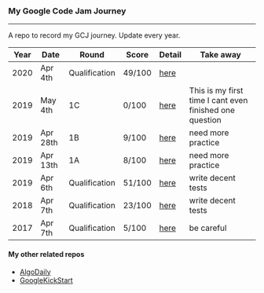 ### My Google Code Jam Journey

---

A repo to record my GCJ journey. Update every year.

| Year | Date     | Round         | Score  | Detail                                | Take away                                               |
| ---- | -------- | ------------- | ------ | ------------------------------------- | ------------------------------------------------------- |
| 2020 | Apr 4th  | Qualification | 49/100 | [here](/2019/qualification/result.md) |                                                         |
| 2019 | May 4th  | 1C            | 0/100  | [here](/2019/1c/result.md)            | This is my first time I cant even finished one question |
| 2019 | Apr 28th | 1B            | 9/100  | [here](/2019/1b/result.md)            | need more practice                                      |
| 2019 | Apr 13th | 1A            | 8/100  | [here](/2019/1a/result.md)            | need more practice                                      |
| 2019 | Apr 6th  | Qualification | 51/100 | [here](/2019/qualification/result.md) | write decent tests                                      |
| 2018 | Apr 7th  | Qualification | 23/100 | [here](/2018/result.md)               | write decent tests                                      |
| 2017 | Apr 7th  | Qualification | 5/100  | [here](/2017/result.md)               | be careful                                              |

#### My other related repos

-   [AlgoDaily](https://github.com/calvinchankf/AlgoDaily)
-   [GoogleKickStart](https://github.com/calvinchankf/GoogleKickStart)
